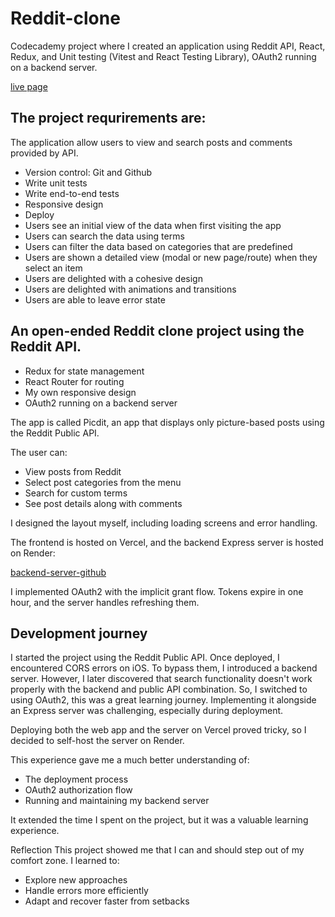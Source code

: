 # Reddit-clone

Codecademy project where I created an application using Reddit API, React, Redux, and Unit testing (Vitest and React Testing Library), OAuth2 running on a backend server.

[live page](https://reddit-clone-ecru-pi.vercel.app/)


## The project requrirements are:
The application allow users to view and search posts and comments provided by API.
  - Version control: Git and Github
  - Write unit tests
  - Write end-to-end tests
  - Responsive design
  - Deploy
  - Users see an initial view of the data when first visiting the app
  - Users can search the data using terms
  - Users can filter the data based on categories that are predefined
  - Users are shown a detailed view (modal or new page/route) when they select an item
  - Users are delighted with a cohesive design
  - Users are delighted with animations and transitions
  - Users are able to leave error state



## An open-ended Reddit clone project using the Reddit API.
- Redux for state management
- React Router for routing
- My own responsive design
- OAuth2 running on a backend server


The app is called Picdit, an app that displays only picture-based posts using the Reddit Public API.

The user can:
- View posts from Reddit
- Select post categories from the menu
- Search for custom terms
- See post details along with comments

 I designed the layout myself, including loading screens and error handling.

  The frontend is hosted on Vercel, and the backend Express server is hosted on Render:
  
  [backend-server-github](https://github.com/4balage4/reddit-clone-backend)
  
  I implemented OAuth2 with the implicit grant flow. Tokens expire in one hour, and the server handles refreshing them.


## Development journey
  I started the project using the Reddit Public API.
  Once deployed, I encountered CORS errors on iOS.
To bypass them, I introduced a backend server. However, I later discovered that search functionality doesn't work properly with the backend and public API combination.
So, I switched to using OAuth2, this was a great learning journey. 
Implementing it alongside an Express server was challenging, especially during deployment.

Deploying both the web app and the server on Vercel proved tricky, so I decided to self-host the server on Render.

This experience gave me a much better understanding of:
- The deployment process
- OAuth2 authorization flow
- Running and maintaining my backend server

It extended the time I spent on the project, but it was a valuable learning experience.


Reflection
This project showed me that I can and should step out of my comfort zone.
I learned to:
 - Explore new approaches
 - Handle errors more efficiently
 - Adapt and recover faster from setbacks
  
